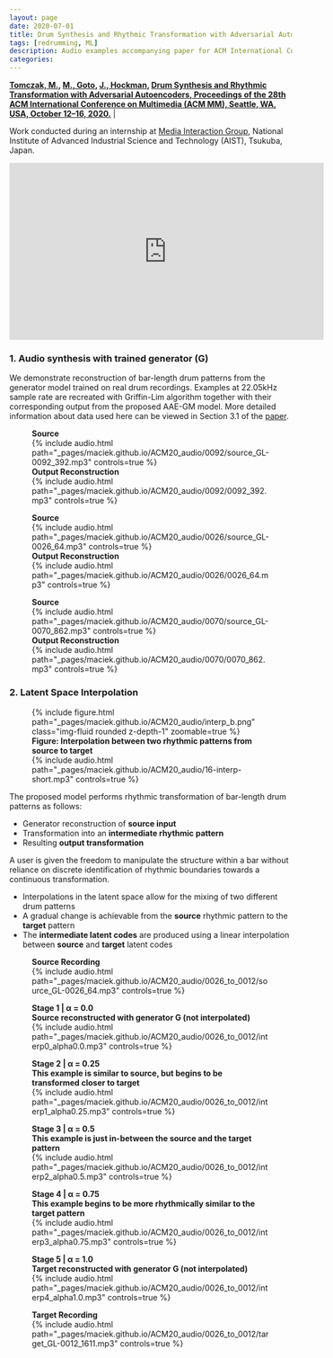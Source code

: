 ```yaml
---
layout: page
date: 2020-07-01
title: Drum Synthesis and Rhythmic Transformation with Adversarial Autoencoders
tags: [redrumming, ML]
description: Audio examples accompanying paper for ACM International Conference on Multimedia (ACM MM) 2020.
categories: 
---
```



**[Tomczak, M.](https://maciek-tomczak.github.io/), [M., Goto](https://staff.aist.go.jp/m.goto/), [J., Hockman](https://www.schoolofdigitalarts.mmu.ac.uk/staff/jason-hockman/), [Drum Synthesis and Rhythmic Transformation with Adversarial Autoencoders, Proceedings of the 28th ACM International Conference on Multimedia (ACM MM), Seattle, WA, USA, October 12–16, 2020.](https://doi.org/10.1145/3394171.3413519)** |

Work conducted during an internship at [Media Interaction Group](https://staff.aist.go.jp/m.goto/MIG/index-j.html), National Institute of Advanced Industrial Science and Technology (AIST), Tsukuba, Japan.

<center>
<iframe width="560" height="315" src="https://www.youtube.com/embed/6aXRdDeihIc" frameborder="0" allow="accelerometer; autoplay; encrypted-media; gyroscope; picture-in-picture" allowfullscreen></iframe>
</center>

### 1. Audio synthesis with trained generator (G)

We demonstrate reconstruction of bar-length drum patterns from the generator model trained on real drum recordings. Examples at 22.05kHz sample rate are recreated with Griffin-Lim algorithm together with their corresponding output from the proposed AAE-GM model. More detailed information about data used here can be viewed in Section 3.1 of the [paper](https://doi.org/10.1145/3394171.3413519).

<figure>
    <figcaption><b>Source</b></figcaption>
		{% include audio.html path="_pages/maciek.github.io/ACM20_audio/0092/source_GL-0092_392.mp3" controls=true %}
	<figcaption><b>Output Reconstruction</b></figcaption>
		{% include audio.html path="_pages/maciek.github.io/ACM20_audio/0092/0092_392.mp3" controls=true %}
</figure>

<figure>
<figcaption><b>Source</b></figcaption>
    {% include audio.html path="_pages/maciek.github.io/ACM20_audio/0026/source_GL-0026_64.mp3" controls=true %}
	<figcaption><b>Output Reconstruction</b></figcaption>
    {% include audio.html path="_pages/maciek.github.io/ACM20_audio/0026/0026_64.mp3" controls=true %}
</figure>

<figure>
<figcaption><b>Source</b></figcaption>
    {% include audio.html path="_pages/maciek.github.io/ACM20_audio/0070/source_GL-0070_862.mp3" controls=true %}
	<figcaption><b>Output Reconstruction</b></figcaption>
    {% include audio.html path="_pages/maciek.github.io/ACM20_audio/0070/0070_862.mp3" controls=true %}
</figure>

### 2. Latent Space Interpolation

<figure>
    {% include figure.html path="_pages/maciek.github.io/ACM20_audio/interp_b.png" class="img-fluid rounded z-depth-1" zoomable=true %}
<figcaption><b>Figure: Interpolation between two rhythmic patterns from source to target</b></figcaption>
    {% include audio.html path="_pages/maciek.github.io/ACM20_audio/16-interp-short.mp3" controls=true %}
</figure>

The proposed model performs rhythmic transformation of bar-length drum patterns as follows:

- Generator reconstruction of **source input**
- Transformation into an **intermediate rhythmic pattern**
- Resulting **output transformation**

A user is given the freedom to manipulate the structure within a bar without reliance on discrete identification of rhythmic boundaries towards a continuous transformation.

- Interpolations in the latent space allow for the mixing of two different drum patterns
- A gradual change is achievable from the **source** rhythmic pattern to the **target** pattern
- The **intermediate latent codes** are produced using a linear interpolation between **source** and **target** latent codes

<figure>
    <figcaption><b>Source Recording</b></figcaption>
        {% include audio.html path="_pages/maciek.github.io/ACM20_audio/0026_to_0012/source_GL-0026_64.mp3" controls=true %}
</figure>

<figure>
<figcaption><b>Stage 1 | α = 0.0</b></figcaption>
<figcaption><b>Source reconstructed with generator G (not interpolated)</b></figcaption>
    {% include audio.html path="_pages/maciek.github.io/ACM20_audio/0026_to_0012/interp0_alpha0.0.mp3" controls=true %}
</figure>

<figure>
<figcaption><b>Stage 2 | α = 0.25</b></figcaption>
<figcaption><b>This example is similar to source, but begins to be transformed closer to target</b></figcaption>
    {% include audio.html path="_pages/maciek.github.io/ACM20_audio/0026_to_0012/interp1_alpha0.25.mp3" controls=true %}
</figure>

<figure>
<figcaption><b>Stage 3 | α = 0.5</b></figcaption>
<figcaption><b>This example is just in-between the source and the target pattern</b></figcaption>
    {% include audio.html path="_pages/maciek.github.io/ACM20_audio/0026_to_0012/interp2_alpha0.5.mp3" controls=true %}
</figure>

<figure>
<figcaption><b>Stage 4 | α = 0.75</b></figcaption>
<figcaption><b>This example begins to be more rhythmically similar to the target pattern</b></figcaption>
    {% include audio.html path="_pages/maciek.github.io/ACM20_audio/0026_to_0012/interp3_alpha0.75.mp3" controls=true %}
</figure>

<figure>
<figcaption><b>Stage 5 | α = 1.0</b></figcaption>
<figcaption><b>Target reconstructed with generator G (not interpolated)</b></figcaption>
    {% include audio.html path="_pages/maciek.github.io/ACM20_audio/0026_to_0012/interp4_alpha1.0.mp3" controls=true %}
</figure>

<figure>
<figcaption><b>Target Recording</b></figcaption>
    {% include audio.html path="_pages/maciek.github.io/ACM20_audio/0026_to_0012/target_GL-0012_1611.mp3" controls=true %}
</figure>
